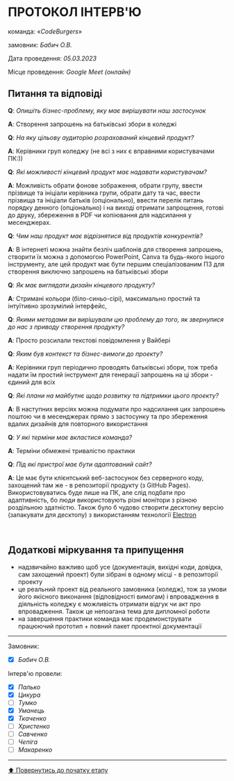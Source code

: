# ПРОТОКОЛ ІНТЕРВ'Ю

команда: «*CodeBurgers*»

замовник:  *Бабич О.В.*

Дата проведення: *05.03.2023*

Місце проведення: *Google Meet (онлайн)*

## Питання та відповіді

**Q**: *Опишіть бізнес-проблему, яку має вирішувати наш застосунок*

**A**: Створення запрошень на батьківські збори в коледжі

**Q**: *На яку цільову аудиторію розрахований кінцевий продукт?*

**A**: Керівники груп коледжу (не всі з них є вправними користувачами ПК:)) 

**Q**: *Які можливості кінцевий продукт має надавати користувачам?*

**A**: Можливість обрати фонове зображення, обрати групу, ввести прізвище та ініціали керівника групи, обрати дату та час, ввести прізвища та ініціали батьків (опціонально), ввести перелік питань порядку денного (опціонально) і на виході отримати запрощення, готові до друку, збереження в PDF чи копіювання для надсилання у месенджерах.

**Q**: *Чим наш продукт має відрізнятися від продуктів конкурентів?*

**A**: В інтернеті можна знайти безліч шаблонів для створення запрошень, створити їх можна з допомогою PowerPoint, Canva та будь-якого іншого інструменту, але цей продукт має бути першим спеціалізованим ПЗ для створення виключно запрошень на батьківські збори 

**Q**: *Як має виглядати дизайн кінцевого продукту?*

**A**: Стримані кольори (біло-синьо-сірі), максимально простий та інтуїтивно зрозумілий інтерфейс, 

**Q**: *Якими методами ви вирішували цю проблему до того, як звернулися до нас з приводу створення продукту?*

**A**: Просто розсилали текстові повідомлення у Вайбері 

**Q**: *Яким був контекст та бізнес-вимоги до проекту?*

**A**: Керівники груп періодично проводять батьківські збори, тож треба надати їм простий інструмент для генерації запрошень на ці збори - єдиний для всіх 

**Q**: *Які плани на майбутнє щодо розвитку та підтримки цього проекту?*

**A**: В наступних версіях можна подумати про надсилання цих запрошень поштою чи в месенджерах прямо з застосунку та про збереження вдалих дизайнів для повторного використання

**Q**: *У які терміни має вкластися команда?*

**A**: Терміни обмежені тривалістю практики 

**Q**: *Під які пристрої має бути адаптований сайт?*

**A**: Це має бути клієнтський веб-застосунок без серверного коду, захощений там же - в репозиторії продукту (з GitHub Pages). Використовуватись буде лише на ПК, але слід подбати про адаптивність, бо люди використовують різні монітори з різною роздільною здатністю. Також було б чудово створити десктопну версію (запакувати для десктопу) з використанням технології [Electron](https://www.electronjs.org/ru/)

<br>

## Додаткові міркування та припущення
* надзвичайно важливо щоб усе (документація, вихідні коди, довідка, сам захощений проект) були зібрані в одному місці - в репозиторії проекту
* це реальний проект від реального замовника (коледж), тож за умови його якісного виконання (відповідності вимогам) і впровадження в діяльність коледжу є можливість отримати відгук чи акт про впровадження. Також це непоагана тема для дипломної роботи
* на завершення практики команда має продемонструвати працюючий прототип + повний пакет проектної документації

---
Замовник: 		
- [x] *Бабич О.В.*

Інтерв'ю провели:			

- [x] *Палько*
- [x] *Цикура*
- [ ] *Тумко*
- [x] *Уманець*
- [x] *Ткаченко*
- [ ] *Христенко*
- [ ] *Савченко* 
- [ ] *Чепіга*
- [ ] *Макаренко*

---
[:arrow_up: Повернутись до початку етапу](/docs/1.Envisioning/README.md)
